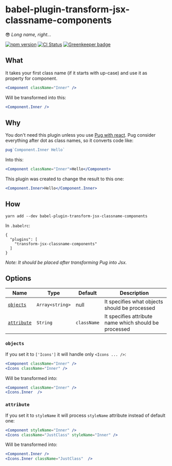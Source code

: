 # babel-plugin-transform-jsx-classname-components

:sunglasses: *Long name, right...*

[![npm version](https://img.shields.io/npm/v/babel-plugin-transform-jsx-classname-components.svg?longCache)](https://www.npmjs.com/package/babel-plugin-transform-jsx-classname-components) [![CI Status](https://img.shields.io/circleci/project/github/ezhlobo/babel-plugin-transform-jsx-classname-components/master.svg?longCache)](https://circleci.com/gh/ezhlobo/babel-plugin-transform-jsx-classname-components/tree/master) [![Greenkeeper badge](https://badges.greenkeeper.io/ezhlobo/babel-plugin-transform-jsx-classname-components.svg)](https://greenkeeper.io/)

## What

It takes your first class name (if it starts with up-case) and use it as property for component.

```jsx
<Component className="Inner" />
```

Will be transformed into this:

```jsx
<Component.Inner />
```

## Why

You don't need this plugin unless you use [Pug with react](https://github.com/pugjs/babel-plugin-transform-react-pug). Pug consider everything after dot as class names, so it converts code like:

```jsx
pug`Component.Inner Hello`
```

Into this:

```jsx
<Component className="Inner">Hello</Component>
```

This plugin was created to change the result to this one:

```jsx
<Component.Inner>Hello</Component.Inner>
```

## How

```
yarn add --dev babel-plugin-transform-jsx-classname-components
```

In `.babelrc`:

```
{
  "plugins": [
    "transform-jsx-classname-components"
  ]
}
```

*Note: It should be placed after transforming Pug into Jsx.*

## Options

| Name | Type | Default | Description
| - | - | - | -
| [`objects`](#objects) | `Array<string>` | null | It specifies what objects should be processed
| [`attribute`](#attribute) | `String` | `className` | It specifies attribute name which should be processed

### `objects`

If you set it to `['Icons']` it will handle only `<Icons ... />`:

```jsx
<Component className="Inner" />
<Icons className="Inner" />
```

Will be transformed into:

```jsx
<Component className="Inner" />
<Icons.Inner  />
```

### `attribute`

If you set it to `styleName` it will process `styleName` attribute instead of default one:

```jsx
<Component styleName="Inner" />
<Icons className="JustClass" styleName="Inner" />
```

Will be transformed into:

```jsx
<Component.Inner />
<Icons.Inner className="JustClass"  />
```
